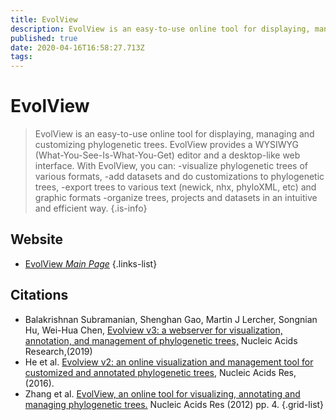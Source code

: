 ```yaml
---
title: EvolView
description: EvolView is an easy-to-use online tool for displaying, managing and customizing phylogenetic trees.
published: true
date: 2020-04-16T16:58:27.713Z
tags: 
---
```


# EvolView

> EvolView is an easy-to-use online tool for displaying, managing and customizing phylogenetic trees. EvolView provides a WYSIWYG (What-You-See-Is-What-You-Get) editor and a desktop-like web interface. With EvolView, you can:
&NewLine;
-visualize phylogenetic trees of various formats,
-add datasets and do customizations to phylogenetic trees,
-export trees to various text (newick, nhx, phyloXML, etc) and graphic formats
-organize trees, projects and datasets in an intuitive and efficient way.
{.is-info}



## Website

- [EvolView *Main Page*](https://evolgenius.info//evolview/#login)
{.links-list}

## Citations

- 	Balakrishnan Subramanian, Shenghan Gao, Martin J Lercher, Songnian Hu, Wei-Hua Chen, [Evolview v3: a webserver for visualization, annotation, and management of phylogenetic trees,](https://academic.oup.com/nar/article/47/W1/W270/5494715) Nucleic Acids Research,(2019)
- He et al. [Evolview v2: an online visualization and management tool for customized and annotated phylogenetic trees,](https://academic.oup.com/nar/article/44/W1/W236/2499354) Nucleic Acids Res, (2016).
-	Zhang et al. [EvolView, an online tool for visualizing, annotating and managing phylogenetic trees.](https://academic.oup.com/nar/article/40/W1/W569/1752247) Nucleic Acids Res (2012) pp. 4.
{.grid-list}